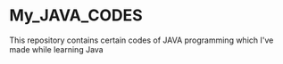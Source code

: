 # My_JAVA_CODES
This repository contains certain codes of JAVA programming which I've made while learning Java
